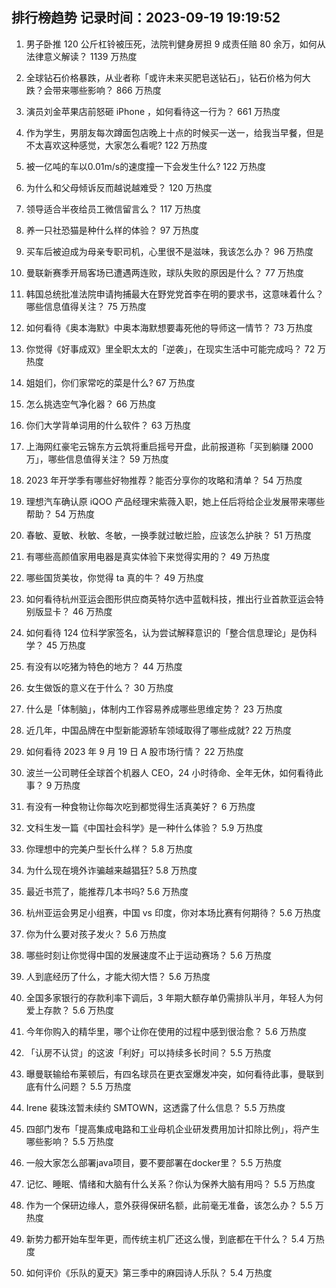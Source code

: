 
## 排行榜趋势 记录时间：2023-09-19 19:19:52
  
  1. 男子卧推 120 公斤杠铃被压死，法院判健身房担 9 成责任赔 80 余万，如何从法律意义解读？ 1139 万热度
    
  2. 全球钻石价格暴跌，从业者称「或许未来买肥皂送钻石」，钻石价格为何大跌？会带来哪些影响？ 866 万热度
    
  3. 演员刘金苹果店前怒砸 iPhone ，如何看待这一行为？ 661 万热度
    
  4. 作为学生，男朋友每次蹲面包店晚上十点的时候买一送一，给我当早餐，但是不太喜欢这种感觉，大家怎么看呢? 122 万热度
    
  5. 被一亿吨的车以0.01m/s的速度撞一下会发生什么? 122 万热度
    
  6. 为什么和父母倾诉反而越说越难受？ 120 万热度
    
  7. 领导适合半夜给员工微信留言么？ 117 万热度
    
  8. 养一只社恐猫是种什么样的体验？ 97 万热度
    
  9. 买车后被迫成为母亲专职司机，心里很不是滋味，我该怎么办？ 96 万热度
    
  10. 曼联新赛季开局客场已遭遇两连败，球队失败的原因是什么？ 77 万热度
    
  11. 韩国总统批准法院申请拘捕最大在野党党首李在明的要求书，这意味着什么？哪些信息值得关注？ 75 万热度
    
  12. 如何看待《奥本海默》中奥本海默想要毒死他的导师这一情节？ 73 万热度
    
  13. 你觉得《好事成双》里全职太太的「逆袭」，在现实生活中可能完成吗？ 72 万热度
    
  14. 姐姐们，你们家常吃的菜是什么? 67 万热度
    
  15. 怎么挑选空气净化器？ 66 万热度
    
  16. 你们大学背单词用的什么软件？ 63 万热度
    
  17. 上海网红豪宅云锦东方云筑将重启摇号开盘，此前报道称「买到躺赚 2000 万」，哪些信息值得关注？ 59 万热度
    
  18. 2023 年开学季有哪些好物推荐？能否分享你的攻略和清单？ 54 万热度
    
  19. 理想汽车确认原 iQOO 产品经理宋紫薇入职，她上任后将给企业发展带来哪些帮助？ 54 万热度
    
  20. 春敏、夏敏、秋敏、冬敏，一换季就过敏烂脸，应该怎么护肤？ 51 万热度
    
  21. 有哪些高颜值家用电器是真实体验下来觉得实用的？ 49 万热度
    
  22. 哪些国货美妆，你觉得 ta 真的牛？ 49 万热度
    
  23. 如何看待杭州亚运会图形供应商英特尔选中蓝戟科技，推出行业首款亚运会特别版显卡？ 46 万热度
    
  24. 如何看待 124 位科学家签名，认为尝试解释意识的「整合信息理论」是伪科学？ 45 万热度
    
  25. 有没有以吃猪为特色的地方？ 44 万热度
    
  26. 女生做饭的意义在于什么？ 30 万热度
    
  27. 什么是「体制脑」，体制内工作容易养成哪些思维定势？ 23 万热度
    
  28. 近几年，中国品牌在中型新能源轿车领域取得了哪些成就? 22 万热度
    
  29. 如何看待 2023 年 9 月 19 日 A 股市场行情？ 22 万热度
    
  30. 波兰一公司聘任全球首个机器人 CEO，24 小时待命、全年无休，如何看待此事？ 9 万热度
    
  31. 有没有一种食物让你每次吃到都觉得生活真美好？ 6 万热度
    
  32. 文科生发一篇《中国社会科学》是一种什么体验？ 5.9 万热度
    
  33. 你理想中的完美户型长什么样？ 5.8 万热度
    
  34. 为什么现在境外诈骗越来越猖狂? 5.8 万热度
    
  35. 最近书荒了，能推荐几本书吗? 5.6 万热度
    
  36. 杭州亚运会男足小组赛，中国 vs 印度，你对本场比赛有何期待？ 5.6 万热度
    
  37. 你为什么要对孩子发火？ 5.6 万热度
    
  38. 哪些时刻让你觉得中国的发展速度不止于运动赛场？ 5.6 万热度
    
  39. 人到底经历了什么，才能大彻大悟？ 5.6 万热度
    
  40. 全国多家银行的存款利率下调后，3 年期大额存单仍需排队半月，年轻人为何爱上存款？ 5.6 万热度
    
  41. 今年你购入的精华里，哪个让你在使用的过程中感到很治愈？ 5.6 万热度
    
  42. 「认房不认贷」的这波「利好」可以持续多长时间？ 5.5 万热度
    
  43. 曝曼联输给布莱顿后，有四名球员在更衣室爆发冲突，如何看待此事，曼联到底有什么问题？ 5.5 万热度
    
  44. Irene 裴珠泫暂未续约 SMTOWN，这透露了什么信息？ 5.5 万热度
    
  45. 四部门发布「提高集成电路和工业母机企业研发费用加计扣除比例」，将产生哪些影响？ 5.5 万热度
    
  46. 一般大家怎么部署java项目，要不要部署在docker里？ 5.5 万热度
    
  47. 记忆、睡眠、情绪和大脑有什么关系？你认为保养大脑有用吗？ 5.5 万热度
    
  48. 作为一个保研边缘人，意外获得保研名额，此前毫无准备，该怎么办？ 5.5 万热度
    
  49. 新势力都开始车型年更，而传统主机厂还这么慢，到底都在干什么？ 5.4 万热度
    
  50. 如何评价《乐队的夏天》第三季中的麻园诗人乐队？ 5.4 万热度
    